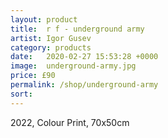 ```yaml
---
layout: product
title:  r f - underground army
artist: Igor Gusev
category: products
date:   2020-02-27 15:53:28 +0000
image:  underground-army.jpg
price: £90
permalink: /shop/underground-army
sort: 
---
```

2022, Colour Print, 70x50cm
